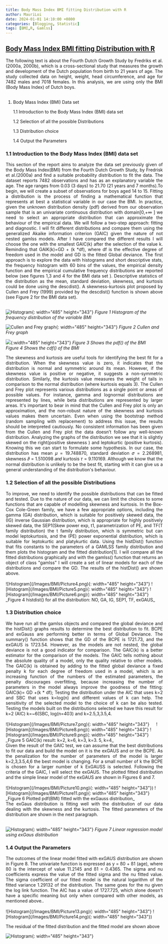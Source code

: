```yaml
---
title: Body Mass Index BMI fitting Distribution with R
author: MauriLoi
date: 2024-01-01 14:10:00 +0800
categories: [Blogging, Statistic]
tags: [BMI,R, Gamlss]
---
```


## [Body Mass Index BMI fitting Distribution with R](https://github.com/MauriLoi/Body-Mass-Index-BMI-fitting-Distribution-with-R)

<div align="justify"> The following text is about the Fourth Dutch Growth Study by Fredriks et al. (2000a, 2000b), which is a cross-sectional study that measures the growth and development of the Dutch population from birth to 21 years of age. The study collected data on height, weight, head circumference, and age for 7482 males and 7018 females. In this analysis, we are using only the BMI (Body Mass Index) of Dutch boys.  </div>   <br/>

1. Body Mass Index (BMI) Data set

   1.1  Introduction to the Body Mass Index (BMI) data set 
    
   1.2  Selection of all the possible Distributions

   1.3  Distribution choice
    
   1.4  Output the Parameters
   
### 1.1 Introduction to the Body Mass Index (BMI) data set  

<div align="justify"> This section of the report aims to analyze the data set previously given of the Body Mass Index(BMI) from the Fourth Dutch Growth Study, by Fredrisk et al.(2000a) and find a suitable probability distribution to fit the data. The dataset reports 7482 observations and has as an explanatory variable the age. The age ranges from 0.03 (3 days) to 21.70 (21 years and 7 months).To begin, we will create a subset of observations for boys aged 14 to 15. 
Fitting a distribution is the process of finding a mathematical function that represents at best a statistical variable in our case the BMI. In practice, given the unknown distribution density (pdf) derived from our observation sample that is an univariate continuous distribution with domain[0,+∞ ] we need to select an appropriate distribution that can approximate the behaviour of the empirical data. We will follow a two-step approach: fitting and diagnostic. I will fit different distributions and compare them using the generalized Akaike information criterion (GAIC) given the nature of not nested gamlss models. After I have compared the different results I will choose the one with the smallest GAIC(k) after the selection of the value k. Reminding that GAIK(k)=GD + (k *df), where df is the effective degree of freedom used in the model and GD is the fitted Global deviance. The first approach is to explore the data with histograms and short descriptive stats, the frequency histogram with 60 bins of the values, the empirical density function and the empirical cumulative frequency distributions are reported below (see figures 1,3 and 4 for the BMI data set ). Descriptive statistics of the distribution as the mean, standard deviation, skewness, and kurtosis could be done using the descdist(). A skewness-kurtosis plot proposed by Cullen and Frey (1999) provided by the descdist() function is shown above (see Figure 2 for the BMI data set). </div> <br/>

![Histogram](/Images/BMI/Picture1.png){: width="485" height="343"}
_Figure 1 Histogram of the frequency distribution of the variable BMI_

![Cullen and Frey graph](/Images/BMI/Picture2.png){: width="485" height="343"}
_Figure 2 Cullen and Frey graph_

![](/Images/BMI/Picture3.png){:width="485" height="343"}
_Figure 3 Shows the pdf() of the BMI_ &emsp;&emsp;
_Figure 4 Shows the cdf() of the BMI_


<div align="justify"> The skewness and kurtosis are useful tools for identifying the best fit for a distribution. When the skewness value is zero, it indicates that the distribution is normal and symmetric around its mean. However, if the skewness value is positive or negative, it suggests a non-symmetric distribution.
Similarly, the kurtosis value measures the weight of tails in comparison to the normal distribution (where kurtosis equals 3). The Cullen and Frey plot represents various distributions as a single point or areas of possible values. For instance, gamma and lognormal distributions are represented by lines, while beta distributions are represented by larger areas. It's important to bear in mind that the Cullen and Frey plot is only an approximation, and the non-robust nature of the skewness and kurtosis values makes them uncertain. Even when using the bootstrap method (random sampling with replacement) to address this issue, the results should be interpreted cautiously. No consistent information has been given from the Cullen and Frey plot the data doesn’t follow any well-known distribution. Analyzing the graphs of the distribution we see that it is slightly skewed on the right(positive skewness ) and leptokurtic (positive kurtosis). Knowing this we can start to formulate some hypothesis. In our case, the distribution has mean 𝜇 = 19.748870, standard deviation 𝜎 = 2.268981, skewness 𝜗 = 1.510098 𝑎𝑛𝑑 kurtosis 𝜏 = 9.110169. Although we know that the normal distribution is unlikely to be the best fit, starting with it can give us a general understanding of the distribution's behaviour.</div>   

### 1.2 Selection of all the possible Distributions  

<div align="justify"> 
To improve, we need to identify the possible distributions that can be fitted and tested. Due to the nature of our data, we can limit the choices to some functions that are capable of modelling skewness and kurtosis. In the Box-Cox Cole-Green family, we have a few appropriate options, including the gamma (GA) distribution, which is suitable for positively skewed data, the (IG) inverse Gaussian distribution, which is appropriate for highly positively skewed data, the SEP1(Skew power exp, t1, parametrization of PE, and TF(T family distribution) the t family distribution, which is symmetric but can model leptokurtosis, and the (PE) power exponential distribution, which is suitable for leptokurtic and platykurtic data.
Using the histDist() function that fits constants to the parameters of a GAMLSS family distribution and them plots the histogram and the fitted distribution[1]. I will compare all the fitted distributions graphically and with the gamlss() function that returns an object of class "gamlss" I will create a set of linear models for each of the distributions and compare the GD. The results of the histDist() are shown above.  </div>  <br/>
![Histogram](/Images/BMI/Picture4.png){: width="485" height="343"}
![Histogram](/Images/BMI/Picture5.png){: width="485" height="343"}
![Histogram](/Images/BMI/Picture6.png){: width="485" height="343"}
_Figure 4  histdist() for all the distribution: NO, GA, IG, SEP1, TF, exGAUS_  

###  1.3 Distribution choice  

<div align="justify"> We have run all the gamlss objects and compared the global deviance and the histDist() graphs results to determine the best distribution to fit. BCPE and exGauss are performing better in terms of Global Deviance. The summary() function shows that the GD of the BCPE is 1721.73, and the exGAUS is 1723.54. However, as the models are not nested, the global deviance is not a good indicator for comparison. 
The GAIC(k) is a better estimator for the comparison of the models. The GAIC tells nothing about the absolute quality of a model, only the quality relative to other models. The GAIC(k) is obtained by adding to the fitted global deviance a fixed penalty k for each degree of freedom used in a model, which is an increasing function of the numbers of the estimated parameters, the penalty discourages overfitting, because increasing the number of parameters in the model always improve the goodness of the fitting:
GAIC(k)= GD +(k * df);
Testing the distribution under the AIC that uses k=2 and SBC that uses k=log(n) and different values of k can help. The sensitivity of the selected model to the choice of k can be also tested. Testing the models built on the distributions selected we have this result for k=2 (AIC) k=~6(SBC, log(n=403) and k=2.5,3,3.5,4.  </div>  <br/>
![Histogram](/Images/BMI/Picture7.png){: width="485" height="343"} &emsp; ![Histogram](/Images/BMI/Picture8.png){: width="485" height="343"}  
![Histogram](/Images/BMI/Picture9.png){: width="485" height="343"}
_Figure 5 GAIC(k) result: k=2, k=6, k=3, k=3. 5, k=4_  

<div align="justify"> Given the result of the GAIC test, we can assume that the best distributions to fit our data and build the model on it is the exGAUS and or the BCPE. As the penalization for the number of parameters of the model is larger k=2,3,3.5,4,6 the best model is changing. For a small number of k the BCPE is chosen for a larger number of k ExGAUSS is selected. Following the criteria of the GAIC, I will select the exGAUS. The plotted fitted distribution and the simple linear model of the exGAUS are shown in Figures 6 and 7.   </div>  <br/>
![Histogram](/Images/BMI/Picture10.png){: width="485" height="343"})  
![Histogram](/Images/BMI/Picture11.png){: width="485" height="343"}
_Figure 6 Plotted pdf(BMI) fitted with the exGauss distribution_  

<div align="justify"> The exGaus distribution is fitting well with the distribution of our data dealing with the skewness and the kurtosis. The fitted parameters of the distribution are shown in the next paragraph.  </div><br/> 

![Histogram](/Images/BMI/Picture12.png){: width="485" height="343"}
_Figure 7 Linear regression model using exGaus distribution_  

###  1.4 Output the Parameters  

<div align="justify"> The outcomes of the linear model fitted with exGAUS distribution are shown in Figure 8. The univariate function is expressed as y = ß0 + ß1 (age), where ß0 is the intercept of value 11.2145 and ß1 = 0.4365. The sigma and nu coefficients express the value of the fitted sigma and the nu fitted value. The sigma coefficient of our fitted model is the natural logarithm of the fitted variance 1.29132 of the distribution. The same goes for the nu given the log link function. The AIC has a value of 1727.725, which alone doesn't have a specific meaning but only when compared with other models, as mentioned above..  </div>  <br>
![Histogram](/Images/BMI/Picture13.png){: width="485" height="343"}  
![Histogram](/Images/BMI/Picture14.png){: width="485" height="343"})  

The residual of the fitted distribution and the fitted model are shown above  

![Histogram](/Images/BMI/Picture15.png){: width="485" height="343"}  



